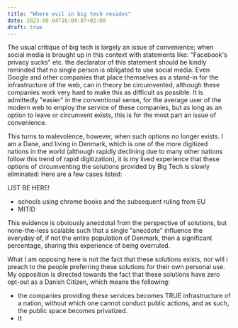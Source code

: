 ```yaml
---
title: "Where evil in big tech resides"
date: 2023-08-04T16:04:07+02:00
draft: true
---
```


The usual critique of big tech is largely an issue of convenience; when social media is brought up in this context with statements like: "Facebook's privacy sucks" etc. the declarator of this statement should be kindly reminded that no single person is obligated to use social media. 
Even Google and other companies that place themselves as a stand-in for the infrastructure of the web, can in theory be circumvented, although these companies work very hard to make this as difficult as possible. 
It is admittedly "easier" in the conventional sense, for the average user of the modern web to employ the service of these companies, but as long as an option to leave or circumvent exists, this is for the most part an issue of convenience. 

This turns to malevolence, however, when such options no longer exists. 
I am a Dane, and living in Denmark, which is one of the more digitized nations in the world (although rapidly declining due to many other nations follow this trend of rapid digitization), it is my lived experience that these options of circumventing the solutions provided by Big Tech is slowly eliminated:
Here are a few cases listed: 

LIST BE HERE!
- schools using chrome books and the subsequent ruling from EU
- MITID

This evidence is obviously anecdotal from the perspective of solutions, but none-the-less scalable such that a single "anecdote" influence the everyday of, if not the entire population of Denmark, then a significant percentage, sharing this experience of being overruled. 

What I am opposing here is not the fact that these solutions exists, nor will i preach to the people preferring these solutions for their own personal use. 
My opposition is directed towards the fact that these solutions have zero opt-out as a Danish Citizen, which means the following:

- the companies providing these services becomes TRUE infrastructure of a nation, without which one cannot conduct public actions, and as such, the public space becomes privatized. 
- It
